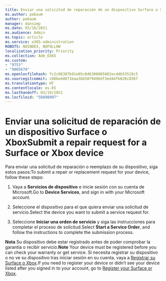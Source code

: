```yaml
---
title: Enviar una solicitud de reparación de un dispositivo Surface o Xbox
ms.author: pebaum
author: pebaum
manager: dansimp
ms.date: 03/16/2021
ms.audience: Admin
ms.topic: article
ms.service: o365-administration
ROBOTS: NOINDEX, NOFOLLOW
localization_priority: Priority
ms.collection: Adm_O365
ms.custom:
- "9753"
- "9005678"
ms.openlocfilehash: fc2c06387b91e05c0d6308805882ec4db53519c5
ms.sourcegitcommit: c08bed4071baa3bb5879496df3ed44fb828c8367
ms.translationtype: HT
ms.contentlocale: es-ES
ms.lasthandoff: 03/19/2021
ms.locfileid: "50898097"
---
```

# <a name="submit-a-repair-request-for-a-surface-or-xbox-device"></a><span data-ttu-id="029ea-102">Enviar una solicitud de reparación de un dispositivo Surface o Xbox</span><span class="sxs-lookup"><span data-stu-id="029ea-102">Submit a repair request for a Surface or Xbox device</span></span>

<span data-ttu-id="029ea-103">Para enviar una solicitud de reparación o reemplazo de su dispositivo, siga estos pasos:</span><span class="sxs-lookup"><span data-stu-id="029ea-103">To submit a repair or replacement request for your device, follow these steps:</span></span>

1. <span data-ttu-id="029ea-104">Vaya a **Servicios de dispositivo** e inicie sesión con su cuenta de Microsoft.</span><span class="sxs-lookup"><span data-stu-id="029ea-104">Go to **Device Services**, and sign in with your Microsoft account.</span></span>

2. <span data-ttu-id="029ea-105">Seleccione el dispositivo para el que quiera enviar una solicitud de servicio.</span><span class="sxs-lookup"><span data-stu-id="029ea-105">Select the device you want to submit a service request for.</span></span>

3. <span data-ttu-id="029ea-106">Seleccione **Iniciar una orden de servicio** y siga las instrucciones para completar el proceso de solicitud.</span><span class="sxs-lookup"><span data-stu-id="029ea-106">Select **Start a Service Order**, and follow the instructions to complete the submission process.</span></span>

<span data-ttu-id="029ea-107">**Nota** Su dispositivo debe estar registrado antes de poder comprobar la garantía o recibir servicio.</span><span class="sxs-lookup"><span data-stu-id="029ea-107">**Note** Your device must be registered before you can check your warranty or get service.</span></span> <span data-ttu-id="029ea-108">Si necesita registrar su dispositivo o no ve su dispositivo tras iniciar sesión en su cuenta, vaya a [Registrar su Surface o Xbox](https://support.microsoft.com/surface/register-your-surface-or-xbox-fd7d73f8-b0e6-c9fa-e83b-0b64652e2376).</span><span class="sxs-lookup"><span data-stu-id="029ea-108">If you need to register your device or didn’t see your device listed after you signed in to your account, go to [Register your Surface or Xbox](https://support.microsoft.com/surface/register-your-surface-or-xbox-fd7d73f8-b0e6-c9fa-e83b-0b64652e2376).</span></span>
